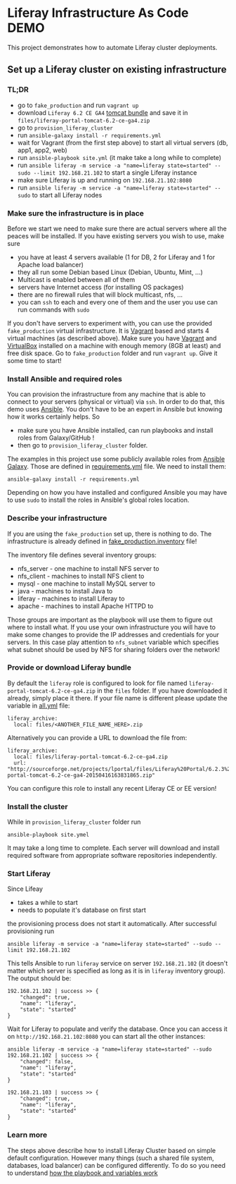 Liferay Infrastructure As Code DEMO
=========

This project demonstrates how to automate Liferay cluster deployments.  


Set up a Liferay cluster on existing infrastructure
------------

### TL;DR

  * go to `fake_production` and run `vagrant up`
  * download `Liferay 6.2 CE GA4` [tomcat bundle](http://sourceforge.net/projects/lportal/files/Liferay%20Portal/6.2.3%20GA4/liferay-portal-tomcat-6.2-ce-ga4-20150416163831865.zip) and save it in `files/liferay-portal-tomcat-6.2-ce-ga4.zip`  
  * go to `provision_liferay_cluster`
  * run `ansible-galaxy install -r requirements.yml`
  * wait for Vagrant (from the first step above) to start all virtual servers (db, app1, app2, web) 
  * run `ansible-playbook site.yml` (it make take a long while to complete)
  * run `ansible liferay -m service -a "name=liferay state=started" --sudo --limit 192.168.21.102` to start a single Liferay instance
  * make sure Liferay is up and running on `192.168.21.102:8080`
  * run `ansible liferay -m service -a "name=liferay state=started" --sudo` to start all Liferay nodes   

### Make sure the infrastructure is in place

Before we start we need to make sure there are actual servers where all the peaces will be installed.
If you have existing servers you wish to use, make sure 

  * you have at least 4 servers available (1 for DB, 2 for Liferay and 1 for Apache load balancer) 
  * they all run some Debian based Linux (Debian, Ubuntu, Mint, ...)
  * Multicast is enabled between all of them 
  * servers have Internet access (for installing OS packages) 
  * there are no firewall rules that will block multicast, nfs, ...
  * you can `ssh` to each and every one of them and the user you use can run commands with `sudo` 

If you don't have servers to experiment with, you can use the provided `fake_production` virtual infrastructure. It is [Vagrant](https://www.vagrantup.com/) based and starts 4 virtual machines (as described above). Make sure you have [Vagrant](https://www.vagrantup.com/) and [VirtualBox](https://www.virtualbox.org/) installed on a machine with enough memory (8GB at least) and free disk space. Go to `fake_production` folder and run `vagrant up`. Give it some time to start!

### Install Ansible and required roles

You can provision the infrastructure from any machine that is able to connect to your servers (physical or virtual) via `ssh`. In order to do that, this demo uses [Ansible](http://www.ansible.com/home). You don't have to be an expert in Ansible but knowing how it works certainly helps. So   
  
  * make sure you have Ansible installed, can run playbooks and install roles from Galaxy/GitHub ! 
  * then go to `provision_liferay_cluster` folder. 
 
The examples in this project use some publicly available roles from [Ansible Galaxy](http://galaxy.ansible.com/). Those are defined in [requirements.yml](requirements.yml) file. We need to install them:

```
ansible-galaxy install -r requirements.yml 
``` 
Depending on how you have installed and configured Ansible you may have to use `sudo` to install the roles in Ansible's global roles location. 


### Describe your infrastructure

If you are using the `fake_production` set up, there is nothing to do. The infrastructure is already defined in [fake_production.inventory](fake_production.inventory) file!  

The inventory file defines several inventory groups: 

  * nfs_server - one machine to install NFS server to
  * nfs_client - machines to install NFS client to
  * mysql - one machine to install MySQL server to
  * java - machines to install Java to
  * liferay - machines to install Liferay to
  * apache - machines to install Apache HTTPD to

Those groups are important as the playbook will use them to figure out where to install what. If you use your own infrastructure you will have to make some changes to provide the IP addresses and credentials for your servers. In this case play attention to `nfs_subnet` variable which specifies what subnet should be used by NFS for sharing folders over the network!

### Provide or download Liferay bundle

By default the `liferay` role is configured to look for file named `liferay-portal-tomcat-6.2-ce-ga4.zip` in the `files` folder. If you have downloaded it already, simply place it there. If your file name is different please update the variable in [all.yml](group_vars/all.yml) file:

    liferay_archive: 
      local: files/<ANOTHER_FILE_NAME_HERE>.zip

Alternatively you can provide a URL to download the file from: 

    liferay_archive: 
      local: files/liferay-portal-tomcat-6.2-ce-ga4.zip
      url: "http://sourceforge.net/projects/lportal/files/Liferay%20Portal/6.2.3%20GA4/liferay-portal-tomcat-6.2-ce-ga4-20150416163831865.zip" 

You can configure this role to install any recent Liferay CE or EE version!    

### Install the cluster

While in `provision_liferay_cluster` folder run

```
ansible-playbook site.ymel
```

It may take a long time to complete. Each server will download and install required software from appropriate software repositories independently. 


### Start Liferay

Since Lifeay 

 * takes a while to start
 * needs to populate it's database on first start
 
the provisioning process does not start it automatically. After successful provisioning run 

```
ansible liferay -m service -a "name=liferay state=started" --sudo --limit 192.168.21.102
```

This tells Ansible to run `liferay` service on server `192.168.21.102` (it doesn't matter which server is specified as long as it is in `liferay` inventory group). The output should be:

``` 
192.168.21.102 | success >> {
    "changed": true, 
    "name": "liferay", 
    "state": "started"
}
```

Wait for Liferay to populate and verify the database. Once you can access it on `http://192.168.21.102:8080` you can start all the other instances:

```
ansible liferay -m service -a "name=liferay state=started" --sudo 
192.168.21.102 | success >> {
    "changed": false, 
    "name": "liferay", 
    "state": "started"
}

192.168.21.103 | success >> {
    "changed": true, 
    "name": "liferay", 
    "state": "started"
}
```

### Learn more

The steps above describe how to install Liferay Cluster based on simple default configuration. However many things (such a shared file system, databases, load balancer) can be configured differently. To do so you need to understand [how the playbook and variables work](playbook_and_variables.md)

 
   
